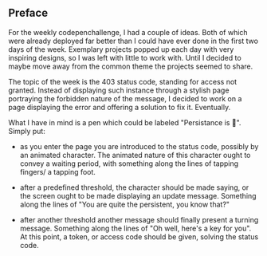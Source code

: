 <!-- Link to the work-in-progress pen right [here](). -->

## Preface

For the weekly codepenchallenge, I had a couple of ideas. Both of which were already deployed far better than I could have ever done in the first two days of the week. Exemplary projects popped up each day with very inspiring designs, so I was left with little to work with. Until I decided to maybe move away from the common theme the projects seemed to share.

The topic of the week is the 403 status code, standing for access not granted. Instead of displaying such instance through a stylish page portraying the forbidden nature of the message, I decided to work on a page displaying the error and offering a solution to fix it. Eventually.

What I have in mind is a pen which could be labeled "Persistance is 🔑". Simply put:

- as you enter the page you are introduced to the status code, possibly by an animated character. The animated nature of this character ought to convey a waiting period, with something along the lines of tapping fingers/ a tapping foot.

- after a predefined threshold, the character should be made saying, or the screen ought to be made displaying an update message. Something along the lines of "You are quite the persistent, you know that?"

- after another threshold another message should finally present a turning message. Something along the lines of "Oh well, here's a key for you". At this point, a token, or access code should be given, solving the status code.